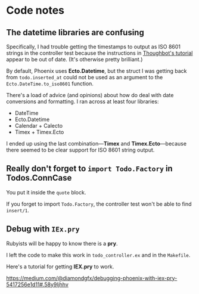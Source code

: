 # Code notes

## The datetime libraries are confusing

Specifically, I had trouble getting the timestamps to output as ISO 8601
strings in the controller test because the instructions in [Thoughbot's
tutorial](https://robots.thoughtbot.com/building-a-phoenix-json-api) appear to
be out of date. (It's otherwise pretty brilliant.)

By default, Phoenix uses **Ecto.Datetime**, but the struct I was getting back
from `todo.inserted_at` could not be used as an argument to the
`Ecto.DateTime.to_iso8601` function. 

There's a load of advice (and opinions) about how do deal with date conversions
and formatting. I ran across at least four libraries:

- DateTime
- Ecto.Datetime
- Calendar + Calecto
- Timex + Timex.Ecto

I ended up using the last combination—**Timex** and **Timex.Ecto**—because there seemed to be clear support
for ISO 8601 string output.

## Really don't forget to `import Todo.Factory` in **Todos.ConnCase**

You put it inside the `quote` block.

If you forget to import `Todo.Factory`, the controller test won't be able to find `insert/1`.

## Debug with `IEx.pry`

Rubyists will be happy to know there is a **pry**.

I left the code to make this work in `todo_controller.ex` and in the `Makefile`.

Here's a tutorial for getting **IEX.pry** to work.

https://medium.com/@diamondgfx/debugging-phoenix-with-iex-pry-5417256e1d11#.58y9ljhhv

